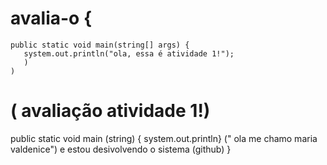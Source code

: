 # avalia-o {
    public static void main(string[] args) {
       system.out.println("ola, essa é atividade 1!");
       )
    )
# ( avaliação atividade 1!)
 public static void main (string) 
{ system.out.println}  (" ola me chamo maria valdenice")
e estou desivolvendo o sistema (github) }
